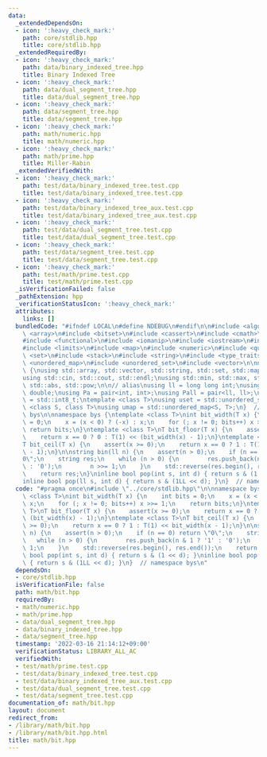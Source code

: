 ```yaml
---
data:
  _extendedDependsOn:
  - icon: ':heavy_check_mark:'
    path: core/stdlib.hpp
    title: core/stdlib.hpp
  _extendedRequiredBy:
  - icon: ':heavy_check_mark:'
    path: data/binary_indexed_tree.hpp
    title: Binary Indexed Tree
  - icon: ':heavy_check_mark:'
    path: data/dual_segment_tree.hpp
    title: data/dual_segment_tree.hpp
  - icon: ':heavy_check_mark:'
    path: data/segment_tree.hpp
    title: data/segment_tree.hpp
  - icon: ':heavy_check_mark:'
    path: math/numeric.hpp
    title: math/numeric.hpp
  - icon: ':heavy_check_mark:'
    path: math/prime.hpp
    title: Miller-Rabin
  _extendedVerifiedWith:
  - icon: ':heavy_check_mark:'
    path: test/data/binary_indexed_tree.test.cpp
    title: test/data/binary_indexed_tree.test.cpp
  - icon: ':heavy_check_mark:'
    path: test/data/binary_indexed_tree_aux.test.cpp
    title: test/data/binary_indexed_tree_aux.test.cpp
  - icon: ':heavy_check_mark:'
    path: test/data/dual_segment_tree.test.cpp
    title: test/data/dual_segment_tree.test.cpp
  - icon: ':heavy_check_mark:'
    path: test/data/segment_tree.test.cpp
    title: test/data/segment_tree.test.cpp
  - icon: ':heavy_check_mark:'
    path: test/math/prime.test.cpp
    title: test/math/prime.test.cpp
  _isVerificationFailed: false
  _pathExtension: hpp
  _verificationStatusIcon: ':heavy_check_mark:'
  attributes:
    links: []
  bundledCode: "#ifndef LOCAL\n#define NDEBUG\n#endif\n\n#include <algorithm>\n#include\
    \ <array>\n#include <bitset>\n#include <cassert>\n#include <cmath>\n#include <complex>\n\
    #include <functional>\n#include <iomanip>\n#include <iostream>\n#include <iterator>\n\
    #include <limits>\n#include <map>\n#include <numeric>\n#include <queue>\n#include\
    \ <set>\n#include <stack>\n#include <string>\n#include <type_traits>\n#include\
    \ <unordered_map>\n#include <unordered_set>\n#include <vector>\n\nnamespace bys\
    \ {\nusing std::array, std::vector, std::string, std::set, std::map, std::pair;\n\
    using std::cin, std::cout, std::endl;\nusing std::min, std::max, std::sort, std::reverse,\
    \ std::abs, std::pow;\n\n// alias\nusing ll = long long int;\nusing ld = long\
    \ double;\nusing Pa = pair<int, int>;\nusing Pall = pair<ll, ll>;\nusing ibool\
    \ = std::int8_t;\ntemplate <class T>\nusing uset = std::unordered_set<T>;\ntemplate\
    \ <class S, class T>\nusing umap = std::unordered_map<S, T>;\n}  // namespace\
    \ bys\n\nnamespace bys {\ntemplate <class T>\nint bit_width(T x) {\n    int bits\
    \ = 0;\n    x = (x < 0) ? (-x) : x;\n    for (; x != 0; bits++) x >>= 1;\n   \
    \ return bits;\n}\ntemplate <class T>\nT bit_floor(T x) {\n    assert(x >= 0);\n\
    \    return x == 0 ? 0 : T(1) << (bit_width(x) - 1);\n}\ntemplate <class T>\n\
    T bit_ceil(T x) {\n    assert(x >= 0);\n    return x == 0 ? 1 : T(1) << bit_width(x\
    \ - 1);\n}\n\nstring bin(ll n) {\n    assert(n > 0);\n    if (n == 0) return \"\
    0\";\n    string res;\n    while (n > 0) {\n        res.push_back(n & 1 ? '1'\
    \ : '0');\n        n >>= 1;\n    }\n    std::reverse(res.begin(), res.end());\n\
    \    return res;\n}\ninline bool pop(int s, int d) { return s & (1 << d); }\n\
    inline bool pop(ll s, int d) { return s & (1LL << d); }\n}  // namespace bys\n"
  code: "#pragma once\n#include \"../core/stdlib.hpp\"\n\nnamespace bys {\ntemplate\
    \ <class T>\nint bit_width(T x) {\n    int bits = 0;\n    x = (x < 0) ? (-x) :\
    \ x;\n    for (; x != 0; bits++) x >>= 1;\n    return bits;\n}\ntemplate <class\
    \ T>\nT bit_floor(T x) {\n    assert(x >= 0);\n    return x == 0 ? 0 : T(1) <<\
    \ (bit_width(x) - 1);\n}\ntemplate <class T>\nT bit_ceil(T x) {\n    assert(x\
    \ >= 0);\n    return x == 0 ? 1 : T(1) << bit_width(x - 1);\n}\n\nstring bin(ll\
    \ n) {\n    assert(n > 0);\n    if (n == 0) return \"0\";\n    string res;\n \
    \   while (n > 0) {\n        res.push_back(n & 1 ? '1' : '0');\n        n >>=\
    \ 1;\n    }\n    std::reverse(res.begin(), res.end());\n    return res;\n}\ninline\
    \ bool pop(int s, int d) { return s & (1 << d); }\ninline bool pop(ll s, int d)\
    \ { return s & (1LL << d); }\n}  // namespace bys\n"
  dependsOn:
  - core/stdlib.hpp
  isVerificationFile: false
  path: math/bit.hpp
  requiredBy:
  - math/numeric.hpp
  - math/prime.hpp
  - data/dual_segment_tree.hpp
  - data/binary_indexed_tree.hpp
  - data/segment_tree.hpp
  timestamp: '2022-03-16 21:14:12+09:00'
  verificationStatus: LIBRARY_ALL_AC
  verifiedWith:
  - test/math/prime.test.cpp
  - test/data/binary_indexed_tree.test.cpp
  - test/data/binary_indexed_tree_aux.test.cpp
  - test/data/dual_segment_tree.test.cpp
  - test/data/segment_tree.test.cpp
documentation_of: math/bit.hpp
layout: document
redirect_from:
- /library/math/bit.hpp
- /library/math/bit.hpp.html
title: math/bit.hpp
---
```

